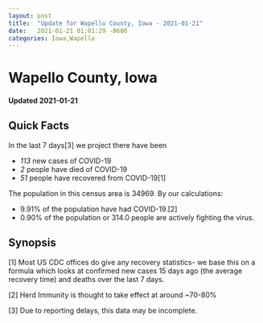 ```yaml
---
layout: post
title:  "Update for Wapello County, Iowa - 2021-01-21"
date:   2021-01-21 01:01:29 -0600
categories: Iowa,Wapello
---
```


# Wapello County, Iowa
#### Updated 2021-01-21

## Quick Facts

In the last 7 days[3] we project there have been
- *113* new cases of COVID-19
- *2* people have died of COVID-19
- *51* people have recovered from COVID-19[1]

The population in this census area is 34969. By our calculations:
- 9.91% of the population have had COVID-19.[2]
- 0.90% of the population or 314.0 people are actively fighting the virus.

## Synopsis




[1] Most US CDC offices do give any recovery statistics- we base this on a formula which looks at confirmed new cases
15 days ago (the average recovery time) and deaths over the last 7 days.

[2] Herd Immunity is thought to take effect at around ~70-80%

[3] Due to reporting delays, this data may be incomplete.
 
    